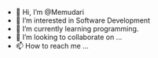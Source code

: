 - 👋 Hi, I’m @Memudari
- 👀 I’m interested in Software Development
- 🌱 I’m currently learning programming.
- 💞️ I’m looking to collaborate on ...
- 📫 How to reach me ...

<!---
Memudari/Memudari is a ✨ special ✨ repository because its `README.md` (this file) appears on your GitHub profile.
You can click the Preview link to take a look at your changes.
--->
